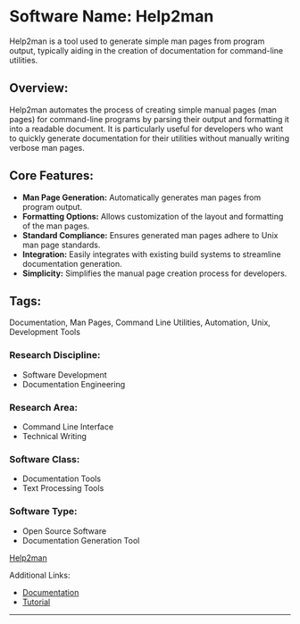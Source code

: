 # Software Name: Help2man
Help2man is a tool used to generate simple man pages from program output, typically aiding in the creation of documentation for command-line utilities.

## Overview:
Help2man automates the process of creating simple manual pages (man pages) for command-line programs by parsing their output and formatting it into a readable document. It is particularly useful for developers who want to quickly generate documentation for their utilities without manually writing verbose man pages.

## Core Features:
- **Man Page Generation:** Automatically generates man pages from program output.
- **Formatting Options:** Allows customization of the layout and formatting of the man pages.
- **Standard Compliance:** Ensures generated man pages adhere to Unix man page standards.
- **Integration:** Easily integrates with existing build systems to streamline documentation generation.
- **Simplicity:** Simplifies the manual page creation process for developers.

## Tags:
Documentation, Man Pages, Command Line Utilities, Automation, Unix, Development Tools

### Research Discipline:
- Software Development
- Documentation Engineering

### Research Area:
- Command Line Interface
- Technical Writing

### Software Class:
- Documentation Tools
- Text Processing Tools

### Software Type:
- Open Source Software
- Documentation Generation Tool

[Help2man](https://www.gnu.org/software/help2man/)

Additional Links:
- [Documentation](https://www.gnu.org/software/help2man/help2man.html)
- [Tutorial](https://www.gnu.org/software/help2man/tutorial.html)
--------------------------------------
